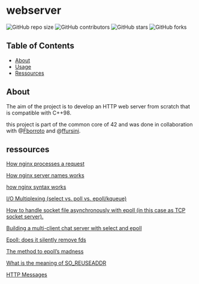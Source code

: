 # webserver

![GitHub repo size](https://img.shields.io/github/repo-size/redadoo/webserver)
![GitHub contributors](https://img.shields.io/github/contributors/redadoo/webserver)
![GitHub stars](https://img.shields.io/github/stars/redadoo/webserver?style=social)
![GitHub forks](https://img.shields.io/github/forks/redadoo/webserver?style=social)

## Table of Contents

- [About](#about)
- [Usage](#usage)
- [Ressources](#ressources)

## About

The aim of the project is to develop an HTTP web server from scratch that is compatible with C++98.

this project is part of the common core of 42 and was done in collaboration with @[Fborroto](https://github.com/Fborroto) and @[ffursini](https://github.com/ffursini).

## ressources

[How nginx processes a request](http://nginx.org/en/docs/http/request_processing.html)

[How nginx server names works](http://nginx.org/en/docs/http/server_names.html)

[how nginx syntax works](http://nginx.org/en/docs/beginners_guide.html)

[I/O Multiplexing (select vs. poll vs. epoll/kqueue)](https://nima101.github.io/io_multiplexing)

[How to handle socket file asynchronously with epoll (in this case as TCP socket server).](https://stackoverflow.com/questions/66916835/c-confused-by-epoll-and-socket-fd-on-linux-systems-and-async-threads)

[Building a multi-client chat server with select and epoll](https://mecha-mind.medium.com/a-non-threaded-chat-server-in-c-53dadab8e8f3)

[Epoll: does it silently remove fds](https://stackoverflow.com/questions/46987302/epoll-does-it-silently-remove-fds)

[The method to epoll’s madness](https://copyconstruct.medium.com/the-method-to-epolls-madness-d9d2d6378642)

[What is the meaning of SO_REUSEADDR](https://stackoverflow.com/questions/3229860/what-is-the-meaning-of-so-reuseaddr-setsockopt-option-linux)

[HTTP Messages](https://developer.mozilla.org/en-US/docs/Web/HTTP/Messages)
